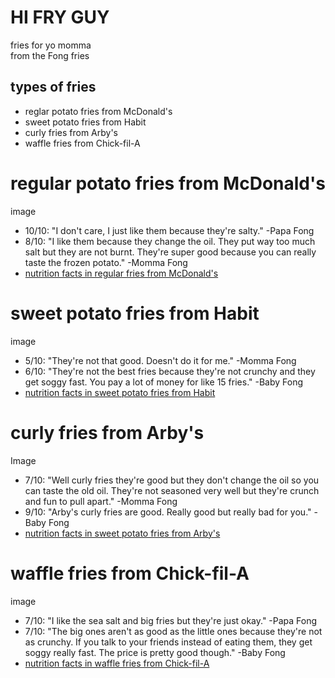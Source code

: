 # HI FRY GUY
fries for yo momma  
from the Fong fries
## types of fries
- reglar potato fries from McDonald's
- sweet potato fries from Habit
- curly fries from Arby's
- waffle fries from Chick-fil-A
# regular potato fries from McDonald's
image
- 10/10: "I don't care, I just like them because they're salty." -Papa Fong
- 8/10: "I like them because they change the oil. They put way too much salt but they are not burnt. They're super good because you can really taste the frozen potato." -Momma Fong
- [nutrition facts in regular fries from McDonald's](https://fastfoodnutrition.org/mcdonalds/french-fries/medium)
# sweet potato fries from Habit
image
- 5/10: "They're not that good. Doesn't do it for me." -Momma Fong
- 6/10: "They're not the best fries because they're not crunchy and they get soggy fast. You pay a lot of money for like 15 fries." -Baby Fong
- [nutrition facts in sweet potato fries from Habit](https://fastfoodnutrition.org/habit/sweet-potato-fries)
# curly fries from Arby's
Image
- 7/10: "Well curly fries they're good but they don't change the oil so you can taste the old oil. They're not seasoned very well but they're crunch and fun to pull apart." -Momma Fong
- 9/10: "Arby's curly fries are good. Really good but really bad for you." -Baby Fong
- [nutrition facts in sweet potato fries from Arby's](https://fastfoodnutrition.org/arbys/curly-fries/medium)
# waffle fries from Chick-fil-A
image
- 7/10: "I like the sea salt and big fries but they're just okay." -Papa Fong
- 7/10: "The big ones aren't as good as the little ones because they're not as crunchy. If you talk to your friends instead of eating them, they get soggy really fast. The price is pretty good though." -Baby Fong
- [nutrition facts in waffle fries from Chick-fil-A](https://fastfoodnutrition.org/chick-fil-a/waffle-fries-small/medium)
